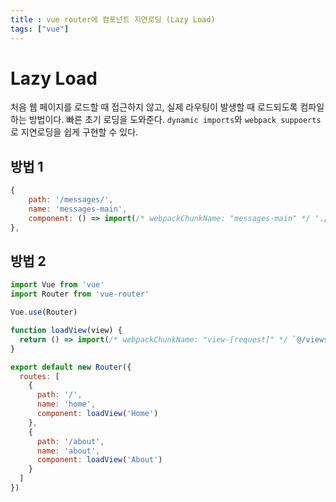 ```yaml
---
title : vue router에 컴포넌트 지연로딩 (Lazy Load)
tags: ["vue"]
---
```


# Lazy Load 
처음 웹 페이지를 로드할 때 접근하지 않고, 실제 라우팅이 발생할 때 로드되도록 컴파일하는 방법이다. 빠른 초기 로딩을 도와준다. 
`dynamic imports`와 `webpack suppoerts` 로 지연로딩을 쉽게 구현할 수 있다. 

## 방법 1
```javascript js
{
    path: '/messages/',
    name: 'messages-main',
    component: () => import(/* webpackChunkName: "messages-main" */ './views/messages-main.vue')
},
```
## 방법 2
```javascript js
import Vue from 'vue'
import Router from 'vue-router'

Vue.use(Router)

function loadView(view) {
  return () => import(/* webpackChunkName: "view-[request]" */ `@/views/${view}.vue`)
}

export default new Router({
  routes: [
    {
      path: '/',
      name: 'home',
      component: loadView('Home')
    },
    {
      path: '/about',
      name: 'about',
      component: loadView('About')
    }
  ]
})
```

<!--stackedit_data:
eyJoaXN0b3J5IjpbMTc4NjMyMjk5MV19
-->